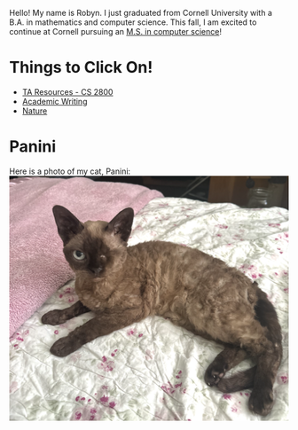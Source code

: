 
<!-- # About Me -->
Hello! My name is Robyn. I just graduated from Cornell University with a B.A. in mathematics and computer science. This fall, I am excited to continue at Cornell pursuing an <a href="https://www.cs.cornell.edu/ms">M.S. in computer science</a>!



# Things to Click On!
* [TA Resources - CS 2800](cs2800/cs2800.md)
* [Academic Writing](AcademicWriting/writing.md)
* [Nature](Nature/nature.md)

# Panini
Here is a photo of my cat, Panini:
![Cat Photo](images/Panini_Glamour.png)
